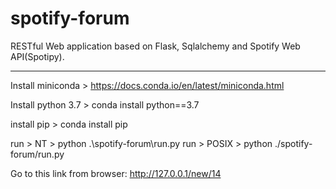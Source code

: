 # spotify-forum
RESTful Web application based on Flask, Sqlalchemy and Spotify Web API(Spotipy).

_______________________________________________________________________________

Install miniconda > https://docs.conda.io/en/latest/miniconda.html

Install python 3.7 > conda install python==3.7

install pip > conda install pip

run > NT > python .\spotify-forum\run.py
run > POSIX > python ./spotify-forum/run.py

Go to this link from browser: http://127.0.0.1/new/14
